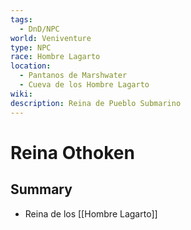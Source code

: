 ```yaml
---
tags:
  - DnD/NPC
world: Veniventure
type: NPC
race: Hombre Lagarto
location:
  - Pantanos de Marshwater
  - Cueva de los Hombre Lagarto
wiki: 
description: Reina de Pueblo Submarino
---
```


# Reina Othoken

## Summary

- Reina de los [[Hombre Lagarto]]
